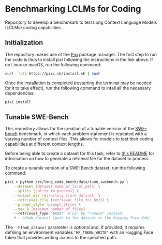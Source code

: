 # Benchmarking LCLMs for Coding

Repository to develop a benchmkark to test Long Context Language Models (LCLMs) coding capabilities.

## Initialization

The repository makes use of the [Pixi](https://prefix.dev/) package manager. The first step to run the code is thus to install pixi following the instructions in the link above. If on Linux or macOS, run the following command:

```bash
curl -fsSL https://pixi.sh/install.sh | bash
```

Once the installation is completed (restarting the terminal may be needed for it to take effect), run the following command to intall all the necessary dependencies:

```bash
pixi install
```

## Tunable SWE-Bench

This repository allows for the creation of a tunable version of the [SWE-bench](https://www.swebench.com/) benchmark, in which each problem statement is repeated with a varying number of context files. This allows for models to test their coding capabilities at different context lengths.

Before being able to create a dataset for this task, refer to [this README](src/swe_bench/swebench/inference/make_datasets/README.md) for information on how to generate a retrieval file for the dataset to process.

To create a tunable version of a SWE-Bench dataset, run the following command:

```bash
pixi r python src/long_code_bench/data/tune_swebench.py \
	--dataset [dataset_name_or_local_path] \
	--splits [splits_to_process] \
	--output_dir [directory_store_dataset] \
	--retrieval_file [retrieval_file_for_bm25] \
	--prompt_style [prompt_style] \
	--max_k [maximum_number_of_files]
	--retrieval_type "bm25"  # Can be "random" instead
	# --hfhub_dataset [path to the dataset in the Hugging Face Hub]
```

The `--hfhub_dataset` parameter is optional and, if provided, it requires defining an environment variables `"HF_TOKEN_WRITE"` with an Hugging Face token that provides writing access to the specified path.